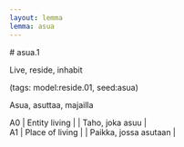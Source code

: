 ```yaml
---
layout: lemma
lemma: asua
---
```


<div class="sense">
# <span class="sensename">asua.1</span>

<span class="description">Live, reside, inhabit</span>

(tags: model:reside.01, seed:asua)

<span class="description">Asua, asuttaa, majailla</span>

A0 | Entity living |   | Taho, joka asuu |  
A1 | Place of living |   | Paikka, jossa asutaan |  

</div>

